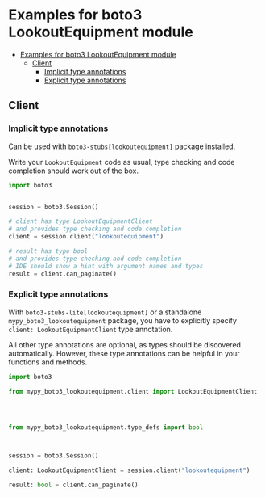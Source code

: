 <a id="examples-for-boto3-lookoutequipment-module"></a>

# Examples for boto3 LookoutEquipment module

- [Examples for boto3 LookoutEquipment module](#examples-for-boto3-lookoutequipment-module)
  - [Client](#client)
    - [Implicit type annotations](#implicit-type-annotations)
    - [Explicit type annotations](#explicit-type-annotations)

<a id="client"></a>

## Client

<a id="implicit-type-annotations"></a>

### Implicit type annotations

Can be used with `boto3-stubs[lookoutequipment]` package installed.

Write your `LookoutEquipment` code as usual, type checking and code completion
should work out of the box.

```python
import boto3


session = boto3.Session()

# client has type LookoutEquipmentClient
# and provides type checking and code completion
client = session.client("lookoutequipment")

# result has type bool
# and provides type checking and code completion
# IDE should show a hint with argument names and types
result = client.can_paginate()
```

<a id="explicit-type-annotations"></a>

### Explicit type annotations

With `boto3-stubs-lite[lookoutequipment]` or a standalone
`mypy_boto3_lookoutequipment` package, you have to explicitly specify
`client: LookoutEquipmentClient` type annotation.

All other type annotations are optional, as types should be discovered
automatically. However, these type annotations can be helpful in your functions
and methods.

```python
import boto3

from mypy_boto3_lookoutequipment.client import LookoutEquipmentClient




from mypy_boto3_lookoutequipment.type_defs import bool



session = boto3.Session()

client: LookoutEquipmentClient = session.client("lookoutequipment")

result: bool = client.can_paginate()
```
